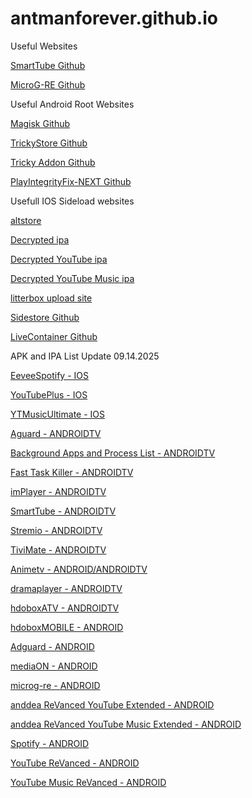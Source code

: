 # antmanforever.github.io

Useful Websites

<a href="https://github.com/yuliskov/SmartTube">SmartTube Github</a>

<a href="https://github.com/WSTxda/MicroG-RE">MicroG-RE Github</a>

Useful Android Root Websites

<a href="https://github.com/topjohnwu/Magisk">Magisk Github</a>

<a href="https://github.com/5ec1cff/TrickyStore">TrickyStore Github</a>

<a href="https://github.com/KOWX712/Tricky-Addon-Update-Target-List">Tricky Addon Github</a>

<a href="https://github.com/EricInacio01/PlayIntegrityFix-NEXT">PlayIntegrityFix-NEXT Github</a>

Usefull IOS Sideload websites

<a href="https://altstore.io/">altstore</a>

<a href="https://armconverter.com/decryptedappstore/us">Decrypted ipa</a>

<a href="https://armconverter.com/decryptedappstore/us/app/youtube/id544007664?bundleId=com.google.ios.youtube">Decrypted YouTube ipa</a>

<a href="https://armconverter.com/decryptedappstore/us/app/youtube-music/id1017492454?bundleId=com.google.ios.youtubemusic">Decrypted YouTube Music ipa</a>

<a href="https://litterbox.catbox.moe/">litterbox upload site</a>

<a href="https://github.com/SideStore/SideStore">Sidestore Github</a>

<a href="https://github.com/LiveContainer/LiveContainer">LiveContainer Github</a>

APK and IPA List Update 09.14.2025

<a href="https://github.com/antmanforever/antmanforever.github.io/releases/download/09.14.2025/Spotify.9.0.76.1126.apk">EeveeSpotify - IOS</a>

<a href="https://github.com/antmanforever/antmanforever.github.io/releases/download/08.30.2025-1/YouTubePlus_5.2b3.20.31.6.ipa">YouTubePlus - IOS</a>

<a href="https://github.com/antmanforever/antmanforever.github.io/releases/download/08.30.2025-1/YTMusicUltimate.8.33.ipa">YTMusicUltimate - IOS</a>

<a href="https://github.com/antmanforever/antmanforever.github.io/releases/download/09.14.2025/Adguard.4.11.63.Prem.32.Bit.apk">Aguard - ANDROIDTV</a>

<a href="https://github.com/antmanforever/antmanforever.github.io/releases/download/09.01.2025/Background.Apps.Process.List.v1.3G23i.apk">Background Apps and Process List - ANDROIDTV</a>

<a href="https://github.com/antmanforever/antmanforever.github.io/releases/download/09.01.2025/fast-task-killer-4-0-4.apk">Fast Task Killer - ANDROIDTV</a>

<a href="https://github.com/antmanforever/antmanforever.github.io/releases/download/09.01.2025/implayer.apk">imPlayer - ANDROIDTV</a>

<a href="https://github.com/antmanforever/antmanforever.github.io/releases/download/09.01.2025/SmartTube_stable_29.37_armeabi-v7a.apk">SmartTube - ANDROIDTV</a>

<a href="https://github.com/antmanforever/antmanforever.github.io/releases/download/09.01.2025/stremio.1.6.12-11049190-armeabi-v7a.apk">Stremio - ANDROIDTV</a>

<a href="https://github.com/antmanforever/antmanforever.github.io/releases/download/09.01.2025/tivimate.apk">TiviMate - ANDROIDTV</a>

<a href="https://github.com/antmanforever/antmanforever.github.io/releases/download/08.30.2025-1/animetv632.apk">Animetv - ANDROID/ANDROIDTV</a>

<a href="https://github.com/antmanforever/antmanforever.github.io/releases/download/08.30.2025-2/dramaplayer109x64.apk">dramaplayer - ANDROIDTV</a>

<a href="https://github.com/antmanforever/antmanforever.github.io/releases/download/08.30.2025-2/hdobox213x64ATV.apk">hdoboxATV - ANDROIDTV</a>

<a href="https://github.com/antmanforever/antmanforever.github.io/releases/download/08.30.2025-2/hdobox211x64MOBILE.apk">hdoboxMOBILE - ANDROID</a>

<a href="https://github.com/antmanforever/antmanforever.github.io/releases/download/09.14.2025/Adguard.4.11.63.Prem.64.Bit.apk">Adguard - ANDROID</a>

<a href="https://github.com/antmanforever/antmanforever.github.io/releases/download/08.30.2025-2/mediaon116x64.apk">mediaON - ANDROID</a>

<a href="https://github.com/antmanforever/antmanforever.github.io/releases/download/08.30.2025-2/microg-re512.apk">microg-re - ANDROID</a>

<a href="https://github.com/antmanforever/antmanforever.github.io/releases/download/08.30.2025-2/anddea.ReVanced.YouTube.Extended.19.47.53.apk">anddea ReVanced YouTube Extended - ANDROID</a>

<a href="https://github.com/antmanforever/antmanforever.github.io/releases/download/08.30.2025-2/anddea.ReVanced.YouTube.Music.Extended.8.30.54.apk">anddea ReVanced YouTube Music Extended - ANDROID</a>

<a href="https://github.com/antmanforever/antmanforever.github.io/releases/download/09.14.2025/Spotify.9.0.76.1126.apk">Spotify - ANDROID</a>

<a href="https://github.com/antmanforever/antmanforever.github.io/releases/download/09.14.2025/vanced.to_vanced_youtube_v20.13.41_cli5.0.2.2_p5.37.0.2.apk">YouTube ReVanced - ANDROID</a>

<a href="https://github.com/antmanforever/antmanforever.github.io/releases/download/09.14.2025/vanced.to_vanced_youtube_music_arm64_v8a_v8.36.51_cli5.0.2.2_p5.36.0.1.apk">YouTube Music ReVanced - ANDROID</a>


